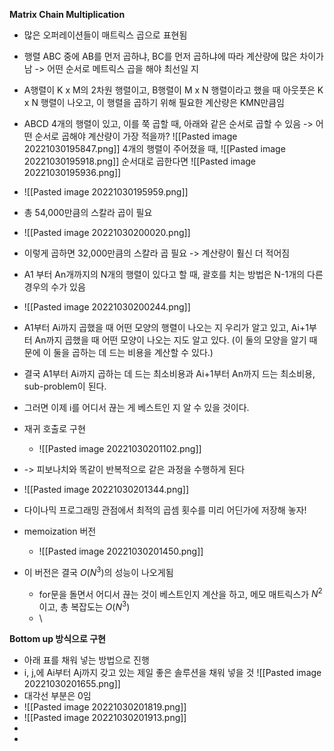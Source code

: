 __Matrix Chain Multiplication__
- 많은 오퍼레이션들이 매트릭스 곱으로 표현됨
- 행렬 ABC 중에 AB를 먼저 곱하냐, BC를 먼저 곱하냐에 따라 계산량에 많은 차이가 남 -> 어떤 순서로 메트릭스 곱을 해야 최선일 지

- A행렬이 K x M의 2차원 행렬이고, B행렬이 M x N 행렬이라고 했을 때 아웃풋은 K x N 행렬이 나오고, 이 행렬을 곱하기 위해 필요한 계산량은 KMN만큼임

- ABCD 4개의 행렬이 있고, 이를 쭉 곱할 때, 아래와 같은 순서로 곱할 수 있음 -> 어떤 순서로 곱해야 계산량이 가장 적을까?
![[Pasted image 20221030195847.png]]
4개의 행렬이 주어졌을 때, 
![[Pasted image 20221030195918.png]]
순서대로 곱한다면
![[Pasted image 20221030195936.png]]
- ![[Pasted image 20221030195959.png]]
- 총 54,000만큼의 스칼라 곱이 필요
- ![[Pasted image 20221030200020.png]]
- 이렇게 곱하면 32,000만큼의 스칼라 곱 필요 -> 계산량이 훨신 더 적어짐

- A1 부터 An개까지의 N개의 행렬이 있다고 할 때, 괄호를 치는 방법은 N-1개의 다른 경우의 수가 있음
- ![[Pasted image 20221030200244.png]]
- A1부터 Ai까지 곱했을 때 어떤 모양의 행렬이 나오는 지 우리가 알고 있고, Ai+1부터 An까지 곱했을 때 어떤 모양이 나오는 지도 알고 있다. (이 둘의 모양을 알기 때문에 이 둘을 곱하는 데 드는 비용을 계산할 수 있다.)
- 결국 A1부터 Ai까지 곱하는 데 드는 최소비용과 Ai+1부터 An까지 드는 최소비용, sub-problem이 된다.
- 그러면 이제 i를 어디서 끊는 게 베스트인 지 알 수 있을 것이다.

- 재귀 호출로 구현
	- ![[Pasted image 20221030201102.png]]
- -> 피보나치와 똑같이 반복적으로 같은 과정을 수행하게 된다
- ![[Pasted image 20221030201344.png]]
- 다이나믹 프로그래밍 관점에서 최적의 곱셈 횟수를 미리 어딘가에 저장해 놓자!
- memoization 버전
	- ![[Pasted image 20221030201450.png]]
- 이 버전은 결국 $O(N^3)$의 성능이 나오게됨
	- for문을 돌면서 어디서 끊는 것이 베스트인지 계산을 하고, 메모 매트릭스가 $N^2$이고, 총 복잡도는 $O(N^3)$
	- \

__Bottom up 방식으로 구현__
- 아래 표를 채워 넣는 방법으로 진행
- i, j,에 Ai부터 Aj까지 갖고 있는 제일 좋은 솔루션을 채워 넣을 것
![[Pasted image 20221030201655.png]]
- 대각선 부분은 0임
- ![[Pasted image 20221030201819.png]]
- ![[Pasted image 20221030201913.png]]
- 
- 
